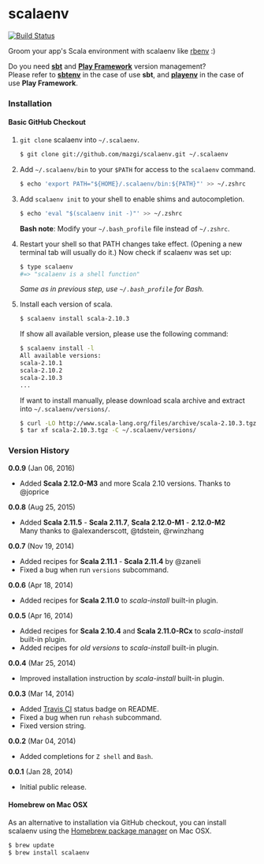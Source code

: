 scalaenv
====

[![Build Status](https://travis-ci.org/mazgi/scalaenv.png?branch=master)](https://travis-ci.org/mazgi/scalaenv)

Groom your app's Scala environment with scalaenv like [rbenv](https://github.com/sstephenson/rbenv) :)

Do you need [**sbt**](http://www.scala-sbt.org) and [**Play Framework**](http://www.playframework.com) version management?  
Please refer to [**sbtenv**](https://github.com/mazgi/sbtenv) in the case of use **sbt**, and [**playenv**](https://github.com/mazgi/playenv) in the case of use **Play Framework**.

### Installation

#### Basic GitHub Checkout

1. `git clone` scalaenv into `~/.scalaenv`.

    ~~~ sh
    $ git clone git://github.com/mazgi/scalaenv.git ~/.scalaenv
    ~~~

2. Add `~/.scalaenv/bin` to your `$PATH` for access to the `scalaenv` command.

    ~~~ sh
    $ echo 'export PATH="${HOME}/.scalaenv/bin:${PATH}"' >> ~/.zshrc
    ~~~

3. Add `scalaenv init` to your shell to enable shims and autocompletion.

    ~~~ sh
    $ echo 'eval "$(scalaenv init -)"' >> ~/.zshrc
    ~~~

    **Bash note**: Modify your `~/.bash_profile` file instead of `~/.zshrc`.

4. Restart your shell so that PATH changes take effect. (Opening a new
   terminal tab will usually do it.) Now check if scalaenv was set up:

    ~~~ sh
    $ type scalaenv
    #=> "scalaenv is a shell function"
    ~~~

    *Same as in previous step, use `~/.bash_profile` for Bash.*

5. Install each version of scala.

    ~~~ sh
    $ scalaenv install scala-2.10.3
    ~~~

    If show all available version, please use the following command:

    ~~~ sh
    $ scalaenv install -l
    All available versions:
    scala-2.10.1
    scala-2.10.2
    scala-2.10.3
    ...
    ~~~

    If want to install manually, please download scala archive and extract into `~/.scalaenv/versions/`.

    ~~~ sh
    $ curl -LO http://www.scala-lang.org/files/archive/scala-2.10.3.tgz
    $ tar xf scala-2.10.3.tgz -C ~/.scalaenv/versions/
    ~~~

### Version History

**0.0.9** (Jan 06, 2016)

  * Added **Scala 2.12.0-M3** and more Scala 2.10 versions.
    Thanks to @joprice

**0.0.8** (Aug 25, 2015)

  * Added **Scala 2.11.5** - **Scala 2.11.7**, **Scala 2.12.0-M1** - **2.12.0-M2**  
    Many thanks to @alexanderscott, @tdstein, @rwinzhang

**0.0.7** (Nov 19, 2014)

  * Added recipes for **Scala 2.11.1** - **Scala 2.11.4** by @zaneli
  * Fixed a bug when run `versions` subcommand.

**0.0.6** (Apr 18, 2014)

  * Added recipes for **Scala 2.11.0** to *scala-install* built-in plugin.

**0.0.5** (Apr 16, 2014)

  * Added recipes for **Scala 2.10.4** and **Scala 2.11.0-RCx** to *scala-install* built-in plugin.
  * Added recipes for *old versions* to *scala-install* built-in plugin.

**0.0.4** (Mar 25, 2014)

  * Improved installation instruction by *scala-install* built-in plugin.

**0.0.3** (Mar 14, 2014)

  * Added [Travis CI](https://travis-ci.org) status badge on README.
  * Fixed a bug when run `rehash` subcommand.
  * Fixed version string.

**0.0.2** (Mar 04, 2014)

  * Added completions for `Z shell` and `Bash`.

**0.0.1** (Jan 28, 2014)

  * Initial public release.

#### Homebrew on Mac OSX

As an alternative to installation via GitHub checkout, you can install scalaenv using the [Homebrew package manager](http://brew.sh) on Mac OSX.

~~~ sh
$ brew update
$ brew install scalaenv
~~~

